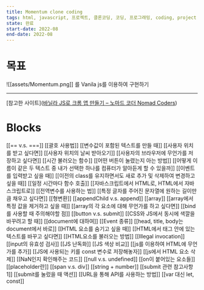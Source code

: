 ```yaml
---
title: Momentum clone coding
tags: html, javascript, 프로젝트, 클론코딩, 코딩, 프로그래밍, coding, project
state: 완료
start-date: 2022-08
end-date: 2022-08
---
```


# 목표
![[assets/Momentum.png]]
를 Vanila js를 이용하여 구현하기

---
[참고한 사이트]([바닐라 JS로 크롬 앱 만들기 – 노마드 코더 Nomad Coders](https://nomadcoders.co/javascript-for-beginners))


# Blocks
[[== v.s. ===]]
[[괄호 사용법]]
[[변수값이 포함된 텍스트를 만들 때]]
[[사용자 위치를 받고 싶다면]]
[[사용자 위치의 날씨 받아오기]]
[[사용자의 브라우저에 무언가를 저장하고 싶다면]]
[[시간 불러오는 함수]]
[[어떤 버튼이 눌렸는지 아는 방법]]
[[어떻게 이름이 같은 두 텍스트 중 내가 선택한 하나를 컴퓨터가 알아듣게 할 수 있을까]]
[[이벤트를 입력받고 싶을 때]]
[[이전의 class를 유지하면서도 새로 추가 및 삭제하여 변경하고 싶을 때]]
[[일정 시간마다 함수 호출]]
[[자바스크립트에서 HTML로, HTML에서 자바스크립트로]]
[[전역변수를 사용하는 법]]
[[특정 글자를 주어진 문자열에 원하는 길이만큼 채우고 싶다면]]
[[형변환]]
[[appendChild v.s. append]]
[[array]]
[[array에서 특정 값을 제거하고 싶을 때]]
[[array의 각 요소에 대해 무언가를 하고 싶다면]]
[[bind를 사용할 때 주의해야할 점]]
[[button v.s. submit]]
[[CSS와 JS에서 동시에 색깔을 바꾸려고 할 때]]
[[document에 대하여]]
[[Event 종류]]
[[head, title, body는 document에서 바로]]
[[HTML 요소를 숨기고 싶을 때]]
[[HTML에서 태그 안에 있는 텍스트를 바꾸고 싶다면]]
[[HTML요소를 불러오는 방법]]
[[Illegal invocation]]
[[input의 유효성 검사]]
[[JS 난독화]]
[[JS 색상 비교]]
[[js를 이용하여 HTML에 무언가를 추가]]
[[JS에 사용되는 키를 const 변수로 저장해놓자]]
[[js에서 HTML 요소 삭제]]
[[NaN인지 확인해주는 코드]]
[[null v.s. undefined]]
[[on이 붙어있는 요소들]]
[[placeholder란]]
[[span v.s. div]]
[[string + number]]
[[submit 관련 참고사항1]]
[[submit를 눌렀을 때 액션]]
[[URL을 통해 API를 사용하는 방법]]
[[var 대신 let, const]]